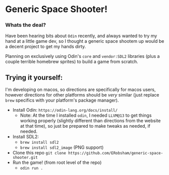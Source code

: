 
# Generic Space Shooter!

### Whats the deal?

Have been hearing bits about `Odin` recently, and always wanted to try my hand at a little game dev, so I thought a generic space shootem up would be a decent project to get my hands dirty.

Planning on exclusively using Odin's `core` and `vendor:SDL2` libraries (plus a couple terrible homebrew sprites) to build a game from scratch.



## Trying it yourself:

I'm developing on macos, so directions are specifically for macos users, however directions for other platforms should be _very_ similar (just replace `brew` specifics with your platform's package manager).

 * Install Odin: `https://odin-lang.org/docs/install/`
    * Note: At the time I installed `odin`, I needed `LLVM@13` to get things working properly (slightly different than directions from the website at that time), so just be prepared to make tweaks as needed, if needed.
 * Install SDL2:
    * `brew install sdl2`
    * `brew install sdl2_image` (PNG support)
* Clone this repo `git clone https://github.com/ERobsham/generic-space-shooter.git`
* Run the game! (from root level of the repo)
    * `odin run .`